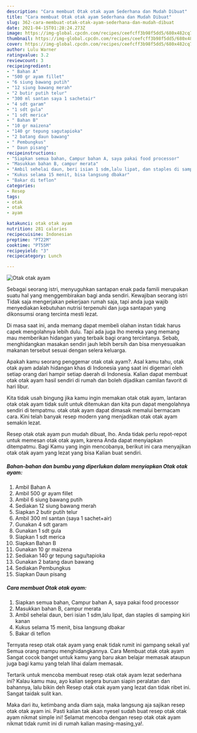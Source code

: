 ```yaml
---
description: "Cara membuat Otak otak ayam Sederhana dan Mudah Dibuat"
title: "Cara membuat Otak otak ayam Sederhana dan Mudah Dibuat"
slug: 362-cara-membuat-otak-otak-ayam-sederhana-dan-mudah-dibuat
date: 2021-04-15T01:28:24.273Z
image: https://img-global.cpcdn.com/recipes/ceefcff3b98f5dd5/680x482cq70/otak-otak-ayam-foto-resep-utama.jpg
thumbnail: https://img-global.cpcdn.com/recipes/ceefcff3b98f5dd5/680x482cq70/otak-otak-ayam-foto-resep-utama.jpg
cover: https://img-global.cpcdn.com/recipes/ceefcff3b98f5dd5/680x482cq70/otak-otak-ayam-foto-resep-utama.jpg
author: Lulu Warner
ratingvalue: 3.2
reviewcount: 3
recipeingredient:
- " Bahan A"
- "500 gr ayam fillet"
- "6 siung bawang putih"
- "12 siung bawang merah"
- "2 butir putih telur"
- "300 ml santan saya 1 sachetair"
- "4 sdt garam"
- "1 sdt gula"
- "1 sdt merica"
- " Bahan B"
- "10 gr maizena"
- "140 gr tepung sagutapioka"
- "2 batang daun bawang"
- " Pembungkus"
- " Daun pisang"
recipeinstructions:
- "Siapkan semua bahan, Campur bahan A, saya pakai food processor"
- "Masukkan bahan B, campur merata"
- "Ambil sehelai daun, beri isian 1 sdm,lalu lipat, dan staples di samping kiri kanan"
- "Kukus selama 15 menit, bisa langsung dbakar"
- "Bakar di teflon"
categories:
- Resep
tags:
- otak
- otak
- ayam

katakunci: otak otak ayam 
nutrition: 281 calories
recipecuisine: Indonesian
preptime: "PT22M"
cooktime: "PT55M"
recipeyield: "3"
recipecategory: Lunch

---
```



![Otak otak ayam](https://img-global.cpcdn.com/recipes/ceefcff3b98f5dd5/680x482cq70/otak-otak-ayam-foto-resep-utama.jpg)

Sebagai seorang istri, menyuguhkan santapan enak pada famili merupakan suatu hal yang menggembirakan bagi anda sendiri. Kewajiban seorang istri Tidak saja mengerjakan pekerjaan rumah saja, tapi anda juga wajib menyediakan kebutuhan nutrisi terpenuhi dan juga santapan yang dikonsumsi orang tercinta mesti lezat.

Di masa  saat ini, anda memang dapat membeli olahan instan tidak harus capek mengolahnya lebih dulu. Tapi ada juga lho mereka yang memang mau memberikan hidangan yang terbaik bagi orang tercintanya. Sebab, menghidangkan masakan sendiri jauh lebih bersih dan bisa menyesuaikan makanan tersebut sesuai dengan selera keluarga. 



Apakah kamu seorang penggemar otak otak ayam?. Asal kamu tahu, otak otak ayam adalah hidangan khas di Indonesia yang saat ini digemari oleh setiap orang dari hampir setiap daerah di Indonesia. Kalian dapat membuat otak otak ayam hasil sendiri di rumah dan boleh dijadikan camilan favorit di hari libur.

Kita tidak usah bingung jika kamu ingin memakan otak otak ayam, lantaran otak otak ayam tidak sulit untuk ditemukan dan kita pun dapat mengolahnya sendiri di tempatmu. otak otak ayam dapat dimasak memalui bermacam cara. Kini telah banyak resep modern yang menjadikan otak otak ayam semakin lezat.

Resep otak otak ayam pun mudah dibuat, lho. Anda tidak perlu repot-repot untuk memesan otak otak ayam, karena Anda dapat menyiapkan ditempatmu. Bagi Kamu yang ingin mencobanya, berikut ini cara menyajikan otak otak ayam yang lezat yang bisa Kalian buat sendiri.

<!--inarticleads1-->

##### Bahan-bahan dan bumbu yang diperlukan dalam menyiapkan Otak otak ayam:

1. Ambil  Bahan A
1. Ambil 500 gr ayam fillet
1. Ambil 6 siung bawang putih
1. Sediakan 12 siung bawang merah
1. Siapkan 2 butir putih telur
1. Ambil 300 ml santan (saya 1 sachet+air)
1. Gunakan 4 sdt garam
1. Gunakan 1 sdt gula
1. Siapkan 1 sdt merica
1. Siapkan  Bahan B
1. Gunakan 10 gr maizena
1. Sediakan 140 gr tepung sagu/tapioka
1. Gunakan 2 batang daun bawang
1. Sediakan  Pembungkus
1. Siapkan  Daun pisang




<!--inarticleads2-->

##### Cara membuat Otak otak ayam:

1. Siapkan semua bahan, Campur bahan A, saya pakai food processor
1. Masukkan bahan B, campur merata
1. Ambil sehelai daun, beri isian 1 sdm,lalu lipat, dan staples di samping kiri kanan
1. Kukus selama 15 menit, bisa langsung dbakar
1. Bakar di teflon




Ternyata resep otak otak ayam yang enak tidak rumit ini gampang sekali ya! Semua orang mampu menghidangkannya. Cara Membuat otak otak ayam Sangat cocok banget untuk kamu yang baru akan belajar memasak ataupun juga bagi kamu yang telah lihai dalam memasak.

Tertarik untuk mencoba membuat resep otak otak ayam lezat sederhana ini? Kalau kamu mau, ayo kalian segera buruan siapin peralatan dan bahannya, lalu bikin deh Resep otak otak ayam yang lezat dan tidak ribet ini. Sangat taidak sulit kan. 

Maka dari itu, ketimbang anda diam saja, maka langsung aja sajikan resep otak otak ayam ini. Pasti kalian tak akan nyesel sudah buat resep otak otak ayam nikmat simple ini! Selamat mencoba dengan resep otak otak ayam nikmat tidak rumit ini di rumah kalian masing-masing,ya!.


